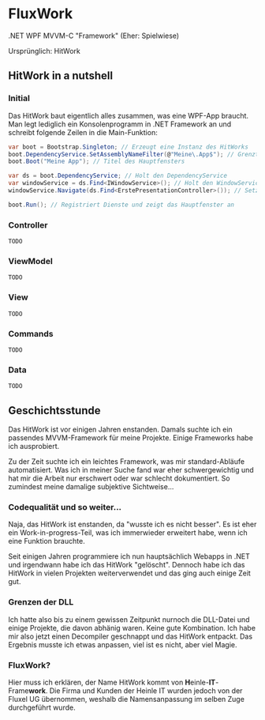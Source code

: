 # FluxWork

.NET WPF MVVM-C "Framework" (Eher: Spielwiese)

Ursprünglich: HitWork

## HitWork in a nutshell

### Initial

Das HitWork baut eigentlich alles zusammen, was eine WPF-App braucht. Man legt lediglich ein Konsolenprogramm in .NET Framework an und schreibt folgende Zeilen in die Main-Funktion:

```c#
var boot = Bootstrap.Singleton; // Erzeugt eine Instanz des HitWorks
boot.DependencyService.SetAssemblyNameFilter(@"Meine\.App$"); // Grenzt die Suche nach Services ein, RegEx
boot.Boot("Meine App"); // Titel des Hauptfensters

var ds = boot.DependencyService; // Holt den DependencyService
var windowService = ds.Find<IWindowService>(); // Holt den WindowService
windowService.Navigate(ds.Find<ErstePresentationController>()); // Setzt die 'ErstePresentation' als Einstieg

boot.Run(); // Registriert Dienste und zeigt das Hauptfenster an
```

### Controller

`TODO`

### ViewModel

`TODO`

### View

`TODO`

### Commands

`TODO`

### Data

`TODO`

## Geschichtsstunde

Das HitWork ist vor einigen Jahren enstanden. Damals suchte ich ein passendes MVVM-Framework für meine Projekte. Einige Frameworks habe ich ausprobiert.

Zu der Zeit suchte ich ein leichtes Framework, was mir standard-Abläufe automatisiert. Was ich in meiner Suche fand war eher schwergewichtig und hat mir die Arbeit nur erschwert oder war schlecht dokumentiert. So zumindest meine damalige subjektive Sichtweise...

### Codequalität und so weiter...

Naja, das HitWork ist enstanden, da "wusste ich es nicht besser". Es ist eher ein Work-in-progress-Teil, was ich immerwieder erweitert habe, wenn ich eine Funktion brauchte.

Seit einigen Jahren programmiere ich nun hauptsächlich Webapps in .NET und irgendwann habe ich das HitWork "gelöscht". Dennoch habe ich das HitWork in vielen Projekten weiterverwendet und das ging auch einige Zeit gut.

### Grenzen der DLL

Ich hatte also bis zu einem gewissen Zeitpunkt nurnoch die DLL-Datei und einige Projekte, die davon abhänig waren. Keine gute Kombination. Ich habe mir also jetzt einen Decompiler geschnappt und das HitWork entpackt. Das Ergebnis musste ich etwas anpassen, viel ist es nicht, aber viel Magie.

### FluxWork?

Hier muss ich erklären, der Name HitWork kommt von **H**einle-**IT**-Frame**work**. Die Firma und Kunden der Heinle IT wurden jedoch von der Fluxel UG übernommen, weshalb die Namensanpassung im selben Zuge durchgeführt wurde.
